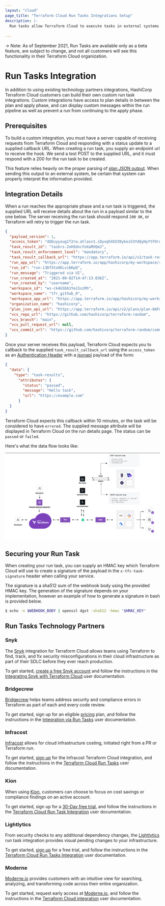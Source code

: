```yaml
---
layout: "cloud"
page_title: "Terraform Cloud Run Tasks Integrations Setup"
description: |-
  Run tasks allow Terraform Cloud to execute tasks in external systems at specific points in the Terraform Cloud run lifecycle.

---
```

-> Note: As of September 2021, Run Tasks are available only as a beta feature, are subject to change, and not all customers will see this functionality in their Terraform Cloud organization.

# Run Tasks Integration

In addition to using existing technology partners integrations, HashiCorp Terraform Cloud customers can build their own custom run task integrations. Custom integrations have access to plan details in between the plan and apply phase, and can display custom messages within the run pipeline as well as prevent a run from continuing to the apply phase.

## Prerequisites

To build a custom integration, you must have a server capable of receiving requests from Terraform Cloud and responding with a status update to a supplied callback URL. When creating a run task, you supply an endpoint url to receive the hook. We send a test POST to the supplied URL, and it must respond with a 200 for the run task to be created.

This feature relies heavily on the proper parsing of [plan JSON output](../../../internals/json-format.html). When sending this output to an external system, be certain that system can properly interpret the information provided.

## Integration Details

When a run reaches the appropriate phase and a run task is triggered, the supplied URL will receive details about the run in a payload similar to the one below. The server receiving the run task should respond `200 OK`, or Terraform will retry to trigger the run task.

```json
{
  "payload_version": 1,
  "access_token": "4QEuyyxug1f2rw.atlasv1.iDyxqhXGVZ0ykes53YdQyHyYtFOrdAWNBxcVUgWvzb64NFHjcquu8gJMEdUwoSLRu4Q",
  "task_result_id": "taskrs-2nH5dncYoXaMVQmJ",
  "task_result_enforcement_level": "mandatory",
  "task_result_callback_url": "https://app.terraform.io/api/v2/task-results/5ea8d46c-2ceb-42cd-83f2-82e54697bddd/callback",
  "run_app_url": "https://app.terraform.io/app/hashicorp/my-workspace/runs/run-i3Df5to9ELvibKpQ",
  "run_id": "run-i3Df5to9ELvibKpQ",
  "run_message": "Triggered via UI",
  "run_created_at": "2021-09-02T14:47:13.036Z",
  "run_created_by": "username",
  "workspace_id": "ws-ck4G5bb1Yei5szRh",
  "workspace_name": "tfr_github_0",
  "workspace_app_url": "https://app.terraform.io/app/hashicorp/my-workspace",
  "organization_name": "hashicorp",
  "plan_json_api_url": "https://app.terraform.io/api/v2/plans/plan-6AFmRJW1PFJ7qbAh/json-output",
  "vcs_repo_url": "https://github.com/hashicorp/terraform-random",
  "vcs_branch": "main",
  "vcs_pull_request_url": null,
  "vcs_commit_url": "https://github.com/hashicorp/terraform-random/commit/7d8fb2a2d601edebdb7a59ad2088a96673637d22"
}
```

Once your server receives this payload, Terraform Cloud expects you to callback to the supplied `task_result_callback_url` using the `access_token` as an [Authentication Header](../../api/index.html#authentication) with a [jsonapi](../../api/index.html#json-api-formatting) payload of the form:

```json
{
  "data": {
    "type": "task-results",
      "attributes": {
        "status": "passed",
        "message": "Hello task",
        "url": "https://example.com"
      }
  }
}
```

Terraform Cloud expects this callback within 10 minutes, or the task will be considered to have `errored`. The supplied message attribute will be displayed in Terraform Cloud on the run details page. The status can be `passed` or `failed`.

Here's what the data flow looks like:

![Screenshot: a diagram of the user and data flow for a Terraform Cloud run task](./images/terraform-cloud-run-tasks-diagram.png)

## Securing your Run Task

When creating your run task, you can supply an HMAC key which Terraform Cloud will use to create a signature of the payload in the `x-tfc-task-signature` header when calling your service.

The signature is a sha512 sum of the webhook body using the provided HMAC key. The generation of the signature depends on your implementation, however an example of how to generate a signature in bash is provided below.

```bash
$ echo -n $WEBHOOK_BODY | openssl dgst -sha512 -hmac "$HMAC_KEY"
```

## Run Tasks Technology Partners

### Snyk

The [Snyk](https://snyk.io/) integration for Terraform Cloud allows teams using Terraform to find, track, and fix security misconfigurations in their cloud infrastructure as part of their SDLC before they ever reach production.

To get started, [create a free Snyk account](https://snyk.io/) and follow the instructions in the [Integrating Snyk with Terraform Cloud](https://docs.snyk.io/features/integrations/ci-cd-integrations/integrating-snyk-with-terraform-cloud) user documentation.

### Bridgecrew

[Bridgecrew](https://bridgecrew.io/) helps teams address security and compliance errors in Terraform as part of each and every code review.

To get started, sign up for an eligible [pricing](https://bridgecrew.io/pricing/) plan, and follow the instructions in the [Integration via Run Tasks](https://docs.bridgecrew.io/docs/integrate-with-terraform-cloud#integration-via-run-tasks) user documentation.

### Infracost

[Infracost](https://www.infracost.io/) allows for cloud infrastructure costing, initiated right from a PR or Terraform run.

To get started, [sign up](https://dashboard.infracost.io/tfc-sign-up) for the Infracost Terraform Cloud integration, and follow the instructions in the [Terraform Cloud Run Tasks](https://www.infracost.io/docs/iac_tools/terraform_cloud_enterprise/) user documentation.

### Kion

When using [Kion](https://kion.io/), customers can choose to focus on cost savings or compliance findings on an active account.

<!--
The link below to the Kion partner user documentation is causing the tests to fail for some unknown reason. Running the website locally has show the links to be fine so it must be something on the partner end.
 -->

To get started, sign up for a [30-Day free trial](https://kion.io/product/try-free-trial), and follow the instructions in the [Terraform Cloud Run Task Integration](https://support.kion.io/hc/en-us/articles/4408728893325-Terraform-Cloud-Run-Task-Integration) user documentation.

### Lightlytics

From security checks to any additional dependency changes, the [Lightlytics](https://www.lightlytics.com/) run task integration provides visual pending changes to your infrastructure.

To get started, [sign up](https://www.lightlytics.com/signup) for a free trial, and follow the instructions in the [Terraform Cloud Run Tasks Integration](https://docs.lightlytics.com/docs/terraform-cloud-run-tasks-beta) user documentation.

### Moderne

[Moderne.io](https://moderne.io/) provides customers with an intuitive view for searching, analyzing, and transforming code across their entire organization.

To get started, request early access at [Moderne.io](https://moderne.io/), and follow the instructions in the [Terraform Cloud integration](https://docs.moderne.io/how-to/terraform-cloud-integration) user documentation.

